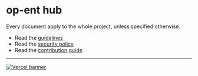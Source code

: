# op-ent hub

Every document apply to the whole project, unless specified otherwise.

- Read the [guidelines](./guidelines.md)
- Read the [security policy](./SECURITY.md)
- Read the [contribution guide](./CONTRIBUTING.md)

---

[![Vercel banner](https://www.datocms-assets.com/31049/1618983297-powered-by-vercel.svg)](https://vercel.com/?utm_source=op-ent&utm_campaign=oss)
